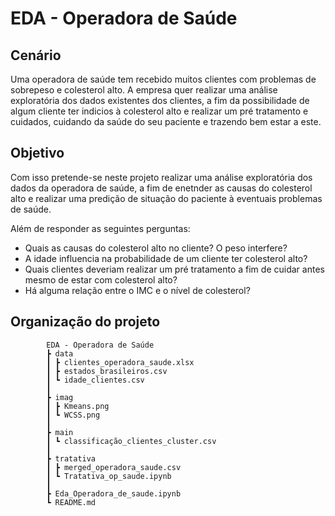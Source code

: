 # EDA - Operadora de Saúde

## Cenário

Uma operadora de saúde tem recebido muitos clientes com problemas de sobrepeso e colesterol alto. A empresa quer realizar uma análise exploratória dos dados existentes dos clientes, a fim da possibilidade de algum cliente ter indicios à colesterol alto e realizar um pré tratamento e cuidados, cuidando da saúde do seu paciente e trazendo bem estar a este.

## Objetivo


Com isso pretende-se neste projeto realizar uma análise exploratória dos dados da operadora de saúde, a fim de enetnder as causas do colesterol alto e realizar uma predição de situação do paciente à eventuais problemas de saúde.

Além de responder as seguintes perguntas:

- Quais as causas do colesterol alto no cliente? O peso interfere?
- A idade influencia na probabilidade de um cliente ter colesterol alto?
- Quais clientes deveriam realizar um pré tratamento a fim de cuidar antes mesmo de estar com colesterol alto?
- Há alguma relação entre o IMC e o nível de colesterol?

## Organização do projeto 

            EDA - Operadora de Saúde
            ┣ data
            ┃ ┣ clientes_operadora_saude.xlsx
            ┃ ┣ estados_brasileiros.csv
            ┃ ┗ idade_clientes.csv
            ┃
            ┣ imag
            ┃ ┣ Kmeans.png
            ┃ ┗ WCSS.png
            ┃
            ┣ main
            ┃ ┗ classificação_clientes_cluster.csv
            ┃
            ┣ tratativa
            ┃ ┣ merged_operadora_saude.csv
            ┃ ┗ Tratativa_op_saude.ipynb
            ┃
            ┣ Eda_Operadora_de_saude.ipynb
            ┗ README.md